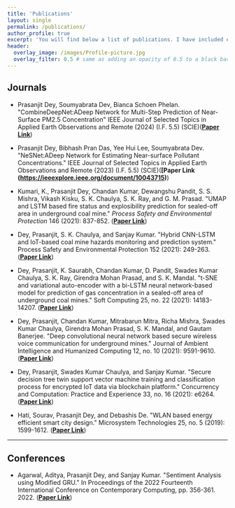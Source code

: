 ```yaml
---
title: 'Publications'
layout: single
permalink: /publications/
author_profile: true
excerpt: 'You will find below a list of publications. I have included each of the paper link'
header:
  overlay_image: /images/Profile-picture.jpg
  overlay_filter: 0.5 # same as adding an opacity of 0.5 to a black background
---
```


## Journals
+ Prasanjit Dey, Soumyabrata Dev, Bianca Schoen Phelan. "CombineDeepNet:ADeep Network for Multi-Step Prediction of Near-Surface PM2.5 Concentration" IEEE Journal of Selected Topics in Applied Earth Observations and Remote (2024) (I.F. 5.5) (SCIE)(**[Paper Link](https://ieeexplore.ieee.org/document/10319682)**)

+ Prasanjit Dey, Bibhash Pran Das, Yee Hui Lee, Soumyabrata Dev. "NeSNet:ADeep Network for Estimating Near-surface Pollutant Concentrations." IEEE Journal of Selected Topics in Applied Earth Observations and Remote (2023) (I.F. 5.5) (SCIE)(**[Paper Link (https://ieeexplore.ieee.org/document/10043715)**)

+ Kumari, K., Prasanjit Dey, Chandan Kumar, Dewangshu Pandit, S. S. Mishra, Vikash Kisku, S. K. Chaulya, S. K. Ray, and G. M. Prasad. "UMAP and LSTM based fire status and explosibility prediction for sealed-off area in underground coal mine." *Process Safety and Environmental Protection* 146 (2021): 837-852. (**[Paper Link](https://www.sciencedirect.com/science/article/pii/S0957582020319467?casa_token=wmoCpRAtGgUAAAAA:dW8ddyvQ5ihLIpxc4cs_-QQpl0_2fUzbUeRF909usENHSQwneH4paRy9JmMmtGtE43RljJM)**)

+ Dey, Prasanjit, S. K. Chaulya, and Sanjay Kumar. "Hybrid CNN-LSTM and IoT-based coal mine hazards monitoring and prediction system." Process Safety and Environmental Protection 152 (2021): 249-263. (**[Paper Link](https://www.sciencedirect.com/science/article/pii/S0957582021002950?casa_token=3e9CG-WpSqMAAAAA:5srGomG2izK5Zo8nuRBp0xpm1splGpp5StnbM3CVtjVSVRio5rRKg20ByLXjeef_9AkbqAk)**)

+ Dey, Prasanjit, K. Saurabh, Chandan Kumar, D. Pandit, Swades Kumar Chaulya, S. K. Ray, Girendra Mohan Prasad, and S. K. Mandal. "t-SNE and variational auto-encoder with a bi-LSTM neural network-based model for prediction of gas concentration in a sealed-off area of underground coal mines." Soft Computing 25, no. 22 (2021): 14183-14207. (**[Paper Link](https://link.springer.com/article/10.1007/s00500-021-06261-8)**)

+ Dey, Prasanjit, Chandan Kumar, Mitrabarun Mitra, Richa Mishra, Swades Kumar Chaulya, Girendra Mohan Prasad, S. K. Mandal, and Gautam Banerjee. "Deep convolutional neural network based secure wireless voice communication for underground mines." Journal of Ambient Intelligence and Humanized Computing 12, no. 10 (2021): 9591-9610.
 (**[Paper Link](https://link.springer.com/article/10.1007/s12652-020-02700-w)**)

+ Dey, Prasanjit, Swades Kumar Chaulya, and Sanjay Kumar. "Secure decision tree twin support vector machine training and classification process for encrypted IoT data via blockchain platform." Concurrency and Computation: Practice and Experience 33, no. 16 (2021): e6264. (**[Paper Link](https://onlinelibrary.wiley.com/doi/full/10.1002/cpe.6264?casa_token=MyeVt1zmAAMAAAAA%3AQcONtr9FKP7oY5rePauJ_XqlwEs4bqlUWDUkCzzp_TRY2Z348lDYXKUuXDNt0eZR-NIVaEXbLogG0Q)**)

+ Hati, Sourav, Prasanjit Dey, and Debashis De. "WLAN based energy efficient smart city design." Microsystem Technologies 25, no. 5 (2019): 1599-1612. (**[Paper Link](https://link.springer.com/article/10.1007/s00542-017-3530-6)**)

---

## Conferences

+ Agarwal, Aditya, Prasanjit Dey, and Sanjay Kumar. "Sentiment Analysis using Modified GRU." In Proceedings of the 2022 Fourteenth International Conference on Contemporary Computing, pp. 356-361. 2022. (**[Paper Link](https://dl.acm.org/doi/abs/10.1145/3549206.3549270?casa_token=cpqGMWCluvsAAAAA:pZJgEREDHZRwBnv3jiVqNGkii08gDM6ykoW7AkErZXbHYyWuU3koViqtYhU4XKOtaUUjangs0U4)**)
